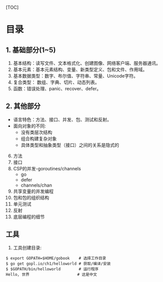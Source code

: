 [TOC]

# 目录

## 1. 基础部分(1~5)
1. 基本结构：读写文件、文本格式化、创建图像、网络客户端、服务器通讯。
2. 基本元素：基本元素结构、变量、新类型定义、包和文件、作用域。
3. 基本数据类型：数字、布尔值、字符串、常量、Unicode字符。
4. 复合类型： 数组、字典、切片、动态列表。
5. 函数：错误处理、panic、recover、defer。


## 2. 其他部分
- 语言特色：方法、接口、并发、包、测试和反射。
- 面向对象的不同:
    - 没有类层次结构
    - 组合构建复杂对象
    -  具体类型和抽象类型（接口）之间的关系是隐式的

6. 方法
7. 接口
8. CSP的并发-goroutines/channels
    - go
    - defer
    - channels/chan
9. 共享变量的并发编程
10. 包和包的组织结构
11. 单元测试
12. 反射
13. 底层编程的细节

## 工具
1. 工具创建目录:
```shell
$ export GOPATH=$HOME/gobook    # 选择工作目录
$ go get gopl.io/ch1/helloworld # 获取/编译/安装
$ $GOPATH/bin/helloworld        # 运行程序
Hello, 世界                     # 这是中文
```
